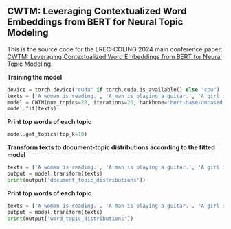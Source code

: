 ## CWTM: Leveraging Contextualized Word Embeddings from BERT for Neural Topic Modeling

This is the source code for the LREC-COLING 2024 main conference paper:
[CWTM: Leveraging Contextualized Word Embeddings from BERT for Neural Topic Modeling](https://arxiv.org/abs/2305.09329v3).

**Training the model**
```python
device = torch.device("cuda" if torch.cuda.is_available() else "cpu")
texts = ['A woman is reading.', 'A man is playing a guitar.', 'A girl is eating an apple.', 'A boy is sitting under a tree.']
model = CWTM(num_topics=20, iterations=20, backbone='bert-base-uncased', device=device)        
model.fit(texts)
```

**Print top words of each topic**
```python
model.get_topics(top_k=10)
```

**Transform texts to document-topic distributions according to the fitted model**
```python
texts = ['A woman is reading.', 'A man is playing a guitar.', 'A girl is eating an apple.', 'A boy is sitting under a tree.']
output = model.transform(texts)
print(output['document_topic_distributions'])
```

**Print top words of each topic**
```python
texts = ['A woman is reading.', 'A man is playing a guitar.', 'A girl is eating an apple.', 'A boy is sitting under a tree.']
output = model.transform(texts)
print(output['word_topic_distributions'])
```
